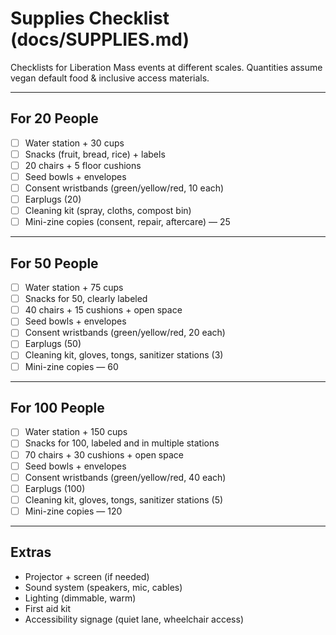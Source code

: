 # Supplies Checklist (docs/SUPPLIES.md)

Checklists for Liberation Mass events at different scales. Quantities assume vegan default food & inclusive access materials.

---

## For 20 People

* [ ] Water station + 30 cups
* [ ] Snacks (fruit, bread, rice) + labels
* [ ] 20 chairs + 5 floor cushions
* [ ] Seed bowls + envelopes
* [ ] Consent wristbands (green/yellow/red, 10 each)
* [ ] Earplugs (20)
* [ ] Cleaning kit (spray, cloths, compost bin)
* [ ] Mini-zine copies (consent, repair, aftercare) — 25

---

## For 50 People

* [ ] Water station + 75 cups
* [ ] Snacks for 50, clearly labeled
* [ ] 40 chairs + 15 cushions + open space
* [ ] Seed bowls + envelopes
* [ ] Consent wristbands (green/yellow/red, 20 each)
* [ ] Earplugs (50)
* [ ] Cleaning kit, gloves, tongs, sanitizer stations (3)
* [ ] Mini-zine copies — 60

---

## For 100 People

* [ ] Water station + 150 cups
* [ ] Snacks for 100, labeled and in multiple stations
* [ ] 70 chairs + 30 cushions + open space
* [ ] Seed bowls + envelopes
* [ ] Consent wristbands (green/yellow/red, 40 each)
* [ ] Earplugs (100)
* [ ] Cleaning kit, gloves, tongs, sanitizer stations (5)
* [ ] Mini-zine copies — 120

---

## Extras

* Projector + screen (if needed)
* Sound system (speakers, mic, cables)
* Lighting (dimmable, warm)
* First aid kit
* Accessibility signage (quiet lane, wheelchair access)
